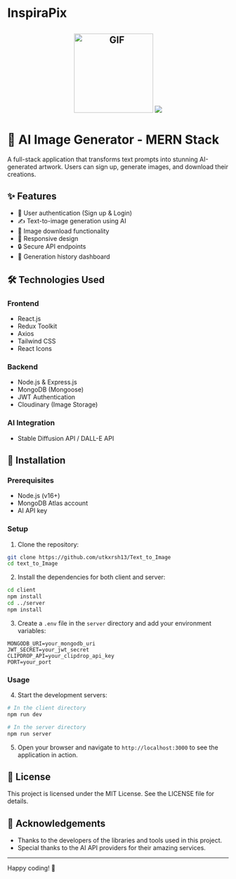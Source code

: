 ﻿# InspiraPix
<h2 align="center">
<img alt="GIF" src="https://media.giphy.com/media/26tn33aiTi1jkl6H6/giphy.gif" width="180px" />


  
<img src="https://readme-typing-svg.demolab.com/?lines=Welcome+to+AI+Image+Generator!;A+MERN+Stack+Application;Generate+Images+from+Text;&font=Fira%20Code&center=true&width=500&height=105&color=00f5d4&vCenter=true&size=26" />
</h2>

# 🎨 AI Image Generator - MERN Stack

<!-- ![Project Screenshot](screenshot.png) Replace with your actual screenshot -->

A full-stack application that transforms text prompts into stunning AI-generated artwork. Users can sign up, generate images, and download their creations.

## ✨ Features

- 🔐 User authentication (Sign up & Login)
- ✍️ Text-to-image generation using AI
- 💾 Image download functionality
- 📱 Responsive design
- 🔒 Secure API endpoints
- 📜 Generation history dashboard

## 🛠️ Technologies Used

### Frontend
- React.js
- Redux Toolkit
- Axios
- Tailwind CSS
- React Icons

### Backend
- Node.js & Express.js
- MongoDB (Mongoose)
- JWT Authentication
- Cloudinary (Image Storage)

### AI Integration
- Stable Diffusion API / DALL-E API

## 🚀 Installation

### Prerequisites
- Node.js (v16+)
- MongoDB Atlas account
- AI API key

### Setup

1. Clone the repository:
```bash
git clone https://github.com/utkxrsh13/Text_to_Image
cd text_to_Image
```

2. Install the dependencies for both client and server:
```bash
cd client
npm install
cd ../server
npm install
```

3. Create a `.env` file in the `server` directory and add your environment variables:
```env
MONGODB_URI=your_mongodb_uri
JWT_SECRET=your_jwt_secret
CLIPDROP_API=your_clipdrop_api_key
PORT=your_port
```

### Usage

4. Start the development servers:
```bash
# In the client directory
npm run dev

# In the server directory
npm run server
```

5. Open your browser and navigate to `http://localhost:3000` to see the application in action.

## 📜 License

This project is licensed under the MIT License. See the LICENSE file for details.

## 🙏 Acknowledgements

- Thanks to the developers of the libraries and tools used in this project.
- Special thanks to the AI API providers for their amazing services.

---

Happy coding! 🚀
